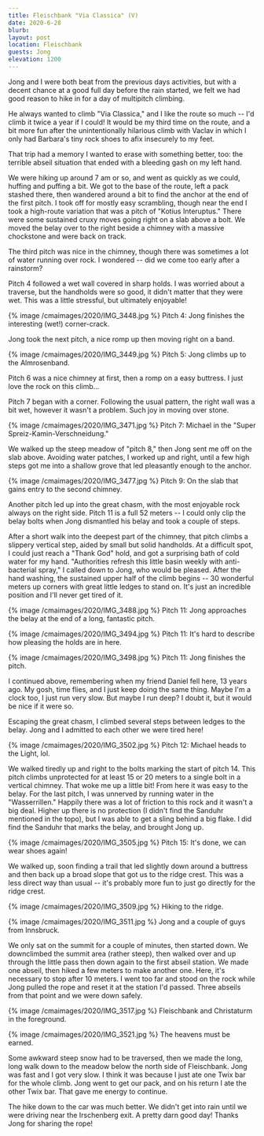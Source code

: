 ```yaml
---
title: Fleischbank "Via Classica" (V)
date: 2020-6-28
blurb: 
layout: post
location: Fleischbank 
guests: Jong
elevation: 1200
---
```


Jong and I were both beat from the previous days activities, but with a decent
chance at a good full day before the rain started, we felt we had good reason
to hike in for a day of multipitch climbing.

He always wanted to climb "Via Classica," and I like the route so much -- I'd
climb it twice a year if I could! It would be my third time on the route,
and a bit more fun after the unintentionally hilarious climb with Vaclav in
which I only had Barbara's tiny rock shoes to afix insecurely to my
feet.

That trip had a memory I wanted to erase with something better, too: the 
terrible abseil situation that ended with a bleeding gash on my left hand.

We were hiking up around 7 am or so, and went as quickly as we could,
huffing and puffing a bit. We got to the base of the route, left a pack
stashed there, then wandered around a bit to find the anchor at the end of the first pitch.
I took off for mostly easy scrambling, though near the end I took
a high-route variation that was a pitch of "Kotius Interuptus."
There were some sustained cruxy moves going right on a slab
above a bolt. We moved the belay over to the right beside a
chimney with a massive chockstone and were back on track.

The third pitch was nice in the chimney, though there was sometimes a lot
of water running over rock. I wondered -- did we come too early after
a rainstorm?

Pitch 4 followed a wet wall covered in sharp holds. I was worried about a
traverse, but the handholds were so good, it didn't matter that they were wet.
This was a little stressful, but ultimately enjoyable!

{% image /cmaimages/2020/IMG_3448.jpg %}
Pitch 4: Jong finishes the interesting (wet!) corner-crack.

Jong took the next pitch, a nice romp up then moving right on a band.

{% image /cmaimages/2020/IMG_3449.jpg %}
Pitch 5: Jong climbs up to the Almrosenband.

Pitch 6 was a nice chimney at first, then a romp on a easy buttress. I just love the
rock on this climb...

Pitch 7 began with a corner. Following the usual pattern, the right wall was a bit
wet, however it wasn't a problem. Such joy in moving over stone.

{% image /cmaimages/2020/IMG_3471.jpg %}
Pitch 7: Michael in the "Super Spreiz-Kamin-Verschneidung."

We walked up the steep meadow of "pitch 8," then Jong sent me off on the slab above.
Avoiding water patches, I worked up and right, until a few high steps got me
into a shallow grove that led pleasantly enough to the anchor.

{% image /cmaimages/2020/IMG_3477.jpg %}
Pitch 9: On the slab that gains entry to the second chimney.

Another pitch led up into the great chasm, with the most enjoyable rock always on
the right side. Pitch 11 is a full 52 meters -- I could only clip the belay bolts
when Jong dismantled his belay and took a couple of steps. 

After a short walk into the deepest part of the chimney, that pitch climbs a slippery
vertical step, aided by small but solid handholds. At a difficult spot, I could
just reach a "Thank God" hold, and got a surprising bath of cold water for my hand.
"Authorities refresh this little basin weekly with anti-bacterial spray," I called
down to Jong, who would be pleased. After the hand washing, the sustained upper half
of the climb begins -- 30 wonderful meters up corners with great little ledges to
stand on. It's just an incredible position and I'll never get tired of it.

{% image /cmaimages/2020/IMG_3488.jpg %}
Pitch 11: Jong approaches the belay at the end of a long, fantastic pitch.

{% image /cmaimages/2020/IMG_3494.jpg %}
Pitch 11: It's hard to describe how pleasing the holds are in here.

{% image /cmaimages/2020/IMG_3498.jpg %}
Pitch 11: Jong finishes the pitch.

I continued above, remembering when my friend Daniel fell here, 13 years ago. My
gosh, time flies, and I just keep doing the same thing. Maybe I'm a clock too, I just
run very slow. But maybe I run deep? I doubt it, but it would be nice if it were so.

Escaping the great chasm, I climbed several steps between ledges to the belay. Jong
and I admitted to each other we were tired here!

{% image /cmaimages/2020/IMG_3502.jpg %}
Pitch 12: Michael heads to the Light, lol.

We walked tiredly up and right to the bolts marking the start of pitch 14. This pitch
climbs unprotected for at least 15 or 20 meters to a single bolt in a vertical chimney.
That woke me up a little bit! From here it was easy to the belay. For the last pitch,
I was unnerved by running water in the "Wasserrillen." Happily there was a lot of
friction to this rock and it wasn't a big deal. Higher up there is no protection
(I didn't find the Sanduhr mentioned in the topo), but I was able to get a sling
behind a big flake. I did find the Sanduhr that marks the belay, and brought Jong
up.

{% image /cmaimages/2020/IMG_3505.jpg %}
Pitch 15: It's done, we can wear shoes again!

We walked up, soon finding a trail that led slightly down around a buttress and then
back up a broad slope that got us to the ridge crest. This was a less direct way than
usual -- it's probably more fun to just go directly for the ridge crest.

{% image /cmaimages/2020/IMG_3509.jpg %}
Hiking to the ridge.

{% image /cmaimages/2020/IMG_3511.jpg %}
Jong and a couple of guys from Innsbruck.

We only sat on the summit for a couple of minutes, then started down. We downclimbed
the summit area (rather steep), then walked over and up through the little pass then
down again to the first abseil station. We made one abseil, then hiked a few meters
to make another one. Here, it's necessary to stop after 10 meters. I went too far
and stood on the rock while Jong pulled the rope and reset it at the station I'd
passed. Three abseils from that point and we were down safely.

{% image /cmaimages/2020/IMG_3517.jpg %}
Fleischbank and Christaturm in the foreground.

{% image /cmaimages/2020/IMG_3521.jpg %}
The heavens must be earned.

Some awkward steep snow had to be traversed, then we made the long, long walk down
to the meadow below the north side of Fleischbank. Jong was fast and I got very slow.
I think it was because I just ate one Twix bar for the whole climb. Jong went to get
our pack, and on his return I ate the other Twix bar. That gave me energy to continue.

The hike down to the car was much better. We didn't get into rain until we were
driving near the Irschenberg exit. A pretty darn good day! Thanks Jong for sharing the
rope!
